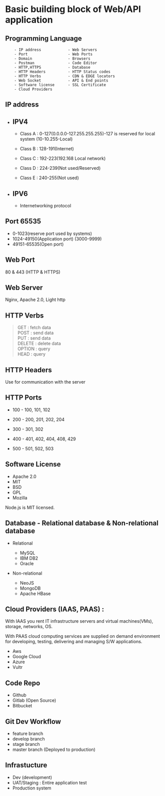# Basic building block of Web/API application

## Programming Language

        - IP address            - Web Servers   
        - Port                  - Web Ports
        - Domain                - Browsers
        - Postman               - Code Editor   
        - HTTP,HTTPS            - Database 
        - HTTP Headers          - HTTP Status codes   
        - HTTP Verbs            - CDN & EDGE locators 
        - Web Socket            - API & End points
        - Software license      - SSL Certificate    
        - Cloud Providers
    

## IP address

- IPV4
    -
    * Class A : 0-127(0.0.0.0-127.255.255.255)-127 is reserved for local system (10-10.255-Local)

    * Class B : 128-191(Internet)

    * Class C : 192-223(192.168 Local network)

    * Class D : 224-239(Not used/Reserved)

    * Class E : 240-255(Not used)

- IPV6
    -
    * Internetworking protocol


## Port 65535

* 0-1023(reserve port used by systems)
* 1024-49150(Application port) (3000-9999)
* 49151-65535(Open port)

## Web Port

80 & 443 (HTTP & HTTPS)

## Web Server

Nginx, Apache 2.0, Light http

## HTTP Verbs

>GET    : fetch data        
POST    : send data     
PUT     : send data    
DELETE  : delete data     
OPTION  : query  
HEAD    : query

## HTTP Headers

Use for communication with the server

## HTTP Ports

<!-- Informational -->
* 100 - 100, 101, 102   
<!-- Success -->
* 200 - 200, 201, 202, 204
<!-- Redirection -->
* 300 - 301, 302
<!-- Client Error -->
* 400 - 401, 402, 404, 408, 429
<!-- Server Error -->
* 500 - 501, 502, 503

## Software License

* Apache 2.0
* MIT
* BSD
* GPL
* Mozilla

Node.js is MIT licensed.

## Database - Relational database & Non-relational database

- Relational
    * MySQL
    * IBM DB2
    * Oracle

- Non-relational
    * NeoJS
    * MongoDB
    * Apache HBase

## Cloud Providers (IAAS, PAAS) : 

   With IAAS you rent IT infrastructure servers and virtual machines(VMs), storage, networks, OS.
    
   With PAAS cloud computing services are supplied on demand environment for developing, testing, delivering and managing S/W applications.
* Aws
* Google Cloud
* Azure
* Vultr

## Code Repo
* Github
* Gitlab (Open Source)
* Bitbucket

## Git Dev Workflow
* feature branch
* develop branch
* stage branch
* master branch (Deployed to production)

## Infrastucture
* Dev (development)
* UAT/Staging : Entire application test
* Production system 
